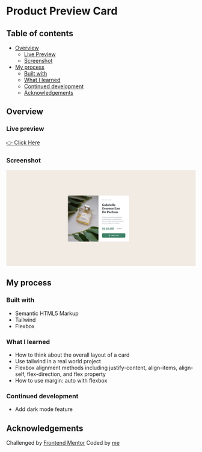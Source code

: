 # Product Preview Card

## Table of contents

- [Overview](#overview)
  - [Live Preview](#Live-preview)
  - [Screenshot](#screenshot)
- [My process](#my-process)
  - [Built with](#built-with)
  - [What I learned](#what-i-learned)
  - [Continued development](#continued-development)
  - [Acknowledgements](#acknowledgements)

## Overview

### Live preview

[👉 Click Here](#)

### Screenshot

![Screenshot](/public/img/screenshot.png)

## My process

### Built with

- Semantic HTML5 Markup
- Tailwind
- Flexbox

### What I learned

- How to think about the overall layout of a card
- Use tailwind in a real world project
- Flexbox alignment methods including justify-content, align-items, align-self, flex-direction, and flex property
- How to use margin: auto with flexbox

### Continued development

- Add dark mode feature

## Acknowledgements

Challenged by [Frontend Mentor](https://www.frontendmentor.io/challenges/product-preview-card-component-GO7UmttRfa)
Coded by [me](https://www.linkedin.com/in/bhornbhaya/)
